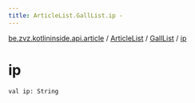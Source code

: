 ```yaml
---
title: ArticleList.GallList.ip - 
---
```


[be.zvz.kotlininside.api.article](../../index.html) / [ArticleList](../index.html) / [GallList](index.html) / [ip](./ip.html)

# ip

`val ip: String`